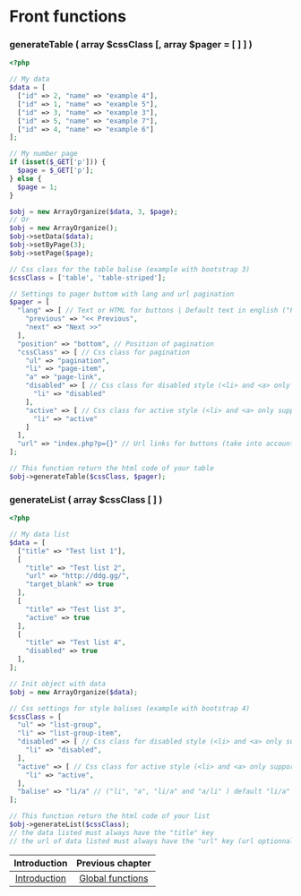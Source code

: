 # Front functions

### generateTable ( array $cssClass [, array $pager = [ ] ] )
```php
<?php

// My data
$data = [
  ["id" => 2, "name" => "example 4"],
  ["id" => 1, "name" => "example 5"],
  ["id" => 3, "name" => "example 3"],
  ["id" => 5, "name" => "example 7"],
  ["id" => 4, "name" => "example 6"]
];

// My number page
if (isset($_GET['p'])) {
  $page = $_GET['p'];
} else {
  $page = 1;
}

$obj = new ArrayOrganize($data, 3, $page);
// Or
$obj = new ArrayOrganize();
$obj->setData($data);
$obj->setByPage(3);
$obj->setPage($page);

// Css class for the table balise (example with bootstrap 3)
$cssClass = ['table', 'table-striped'];

// Settings to pager buttom with lang and url pagination
$pager = [
  "lang" => [ // Text or HTML for buttons | Default text in english ("Previous" and "Next")
    "previous" => "<< Previous",
    "next" => "Next >>"
  ],
  "position" => "bottom", // Position of pagination
  "cssClass" => [ // Css class for pagination
    "ul" => "pagination",
    "li" => "page-item",
    "a" => "page-link",
    "disabled" => [ // Css class for disabled style (<li> and <a> only supported)
      "li" => "disabled"
    ],
    "active" => [ // Css class for active style (<li> and <a> only supported)
      "li" => "active"
    ]
  ],
  "url" => "index.php?p={}" // Url links for buttons (take into account your $page)
];

// This function return the html code of your table
$obj->generateTable($cssClass, $pager);
```

### generateList ( array $cssClass [ ] )
```php
<?php

// My data list
$data = [
  ["title" => "Test list 1"],
  [
    "title" => "Test list 2",
    "url" => "http://ddg.gg/",
    "target_blank" => true
  ],
  [
    "title" => "Test list 3",
    "active" => true
  ],
  [
    "title" => "Test list 4",
    "disabled" => true
  ],
];

// Init object with data
$obj = new ArrayOrganize($data);

// Css settings for style balises (example with bootstrap 4)
$cssClass = [
  "ul" => "list-group",
  "li" => "list-group-item",
  "disabled" => [ // Css class for disabled style (<li> and <a> only supported)
    "li" => "disabled",
  ],
  "active" => [ // Css class for active style (<li> and <a> only supported)
    "li" => "active",
  ],
  "balise" => "li/a" // ("li", "a", "li/a" and "a/li" ) default "li/a"
];

// This function return the html code of your list
$obj->generateList($cssClass);
// the data listed must always have the "title" key
// the url of data listed must always have the "url" key (url optionnal)
```

| Introduction | Previous chapter |
| :---------------------: | :--------------: |
| [Introduction](https://github.com/SimonDevelop/array-organize/blob/master/docs/introduction.md) | [Global functions](https://github.com/SimonDevelop/array-organize/blob/master/docs/chapter01.md) |

